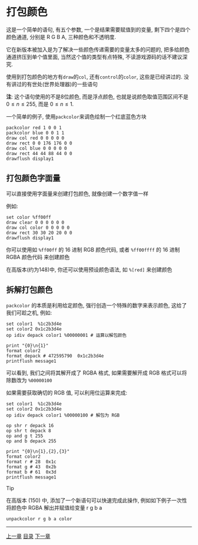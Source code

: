 # 打包颜色
这是一个简单的语句, 有五个参数, 一个是结果需要赋值到的变量,
剩下四个是四个颜色通道, 分别是 R G B A, 三种颜色和不透明度.

它在新版本被加入是为了解决一些颜色传递需要的变量太多的问题的,
把多给颜色通道挤压到单个值里面, 当然这个值的类型有点特殊,
不读游戏源码的话不建议深究.

使用到打包颜色的地方有`draw`的`col`, 还有`control`的`color`, 这些是已经讲过的.
没有讲过的有世处(世界处理器)的一些语句

**注**: 这个语句使用的不是8位颜色, 而是浮点颜色,
也就是说颜色取值范围区间不是 $0 \le n \le 255$, 而是 $0 \le n \le 1$.

一个简单的例子, 使用`packcolor`来调色绘制一个红底蓝色方块

```gas
packcolor red 1 0 0 1
packcolor blue 0 0 1 1
draw col red 0 0 0 0 0
draw rect 0 0 176 176 0 0
draw col blue 0 0 0 0 0
draw rect 44 44 88 44 0 0
drawflush display1
```


打包颜色字面量
---
可以直接使用字面量来创建打包颜色, 就像创建一个数字值一样

例如:

```gas
set color %ff00ff
draw clear 0 0 0 0 0 0
draw col color 0 0 0 0 0
draw rect 30 30 20 20 0 0
drawflush display1
```

你可以使用如 `%ff00ff` 的 16 进制 RGB 颜色代码,
或者 `%ff00ffff` 的 16 进制 RGBA 颜色代码 来创建颜色

在高版本(约为148)中, 你还可以使用预设颜色语法, 如 `%[red]` 来创建颜色


拆解打包颜色
---
`packcolor` 的本质是利用给定颜色, 强行创造一个特殊的数字来表示颜色,
这给了我们可趁之机, 例如:

```gas
set color1  %1c2b3d4e
set color2 0x1c2b3d4e
op idiv depack color1 %00000001 # 运算以解包颜色

print "{0}\n{1}"
format color2
format depack # 472595790  0x1c2b3d4e
printflush message1
```

可以看到, 我们之间将其解开成了 RGBA 格式,
如果需要解开成 RGB 格式可以将除数改为 `%00000100`

如果需要获取确切的 RGB 值, 可以利用位运算来完成:

```gas
set color1  %1c2b3d4e
set color2 0x1c2b3d4e
op idiv depack color1 %00000100 # 解包为 RGB

op shr r depack 16
op shr t depack 8
op and g t 255
op and b depack 255

print "{0}\n{1},{2},{3}"
format color2
format r # 28  0x1c
format g # 43  0x2b
format b # 61  0x3d
printflush message1
```

> [!TIP]
> 在高版本 (150) 中, 添加了一个新语句可以快速完成此操作,
> 例如如下例子一次性将颜色中 RGBA 解出并赋值给变量 r g b a
>
> `unpackcolor r g b a color`


---
[上一章](./13-lookup.md)
[目录](./README.md)
[下一章](./15-radar.md)
